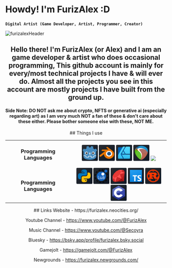  # Howdy! I'm FurizAlex :D
**`Digital Artist (Game Developer, Artist, Programmer, Creator)`**

  ![furizalexHeader](https://github.com/user-attachments/assets/baee14b3-a42e-469a-8cdc-3eff1ffb129a)
<div style="text-align: center;">
 <h2>
  Hello there! I'm FurizAlex (or Alex) and I am an game developer & artist who does occasional programming,
  This github account is mainly for every/most technical projects I have & will ever do.
  Almost all the projects you see in this account are mostly projects I have built from the ground up.
</h2>
<h4>
  Side Note: DO NOT ask me about crypto, NFTS or generative ai (especially regarding art) as I am very much NOT a fan of these
  & don't care about these either. Please bother someone else with these, NOT ME.
</h4>
## Things I use
 
<table>
 <tr><td><h3>Programming Languages</h3></td><td>
  <span title="Godot">
   <img src='github_godotIcon.png' width="50">
  </span> <span title="Blender">
   <img src='github_blenderIcon.png' width="50">
  </span> <span title="Affinity Designer">
   <img src='github_affinitydesignerIcon.png' width="50">
  </span> <span title="Reaper">
   <img src='github_reaperIcon.png' width="50">
  </span> <span title="Krita.png">
   <img src='github_kritaIcon' width="50">
  </span>
 </td></tr>
 <tr><td><h3>Programming Languages</h3></td><td>
  <span title="Python">
   <img src='github_pythonIcon.png' width="50">
  </span> <span title="Lua">
   <img src='github_luaIcon.png' width="50">
  </span> <span title="Ruby">
   <img src='github_rubyIcon.png' width="50">
  </span> <span title="TypeScript">
   <img src='github_typescriptIcon.png' width="50">
  </span> <span title="Rust">
   <img src='github_rustIcon.png' width="50">
  </span> <span title="C">
   <img src='github_cIcon.png' width="50">
  </span>
 </td></tr>
 </table>
  ## Links
  Website - https://furizalex.neocities.org/
 
  Youtube Channel - https://www.youtube.com/@FurizAlex
 
  Music Channel - https://www.youtube.com/@Secoyra
 
  Bluesky - https://bsky.app/profile/furizalex.bsky.social
 
  Gamejolt - https://gamejolt.com/@FurizAlex
 
  Newgrounds - https://furizalex.newgrounds.com/
</div>
